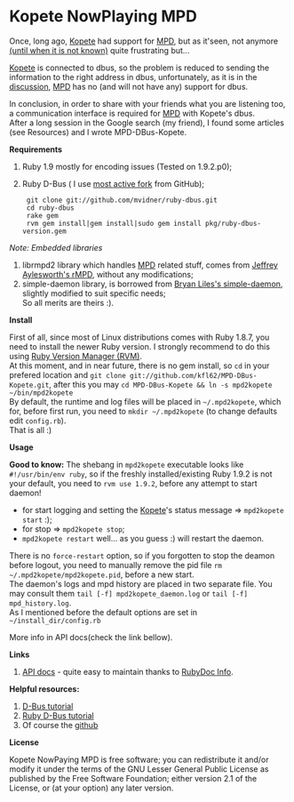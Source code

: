 #  Kopete NowPlaying MPD
Once, long ago, [Kopete] had support for [MPD], but as it'seen, not anymore [(until when it is not known)][1] quite frustrating but...

[Kopete] is connected to dbus, so the problem is reduced to sending the information to the right address in dbus, unfortunately, as it is in the [discussion], [MPD] has no (and will not have any) support for dbus.

In conclusion, in order to share with your friends what you are listening too, a communication interface is required for [MPD] with Kopete's dbus.<br>
After a long session in the Google search (my friend), I found some articles (see Resources) and I wrote MPD-DBus-Kopete.

**Requirements**

1. Ruby 1.9 mostly for encoding issues (Tested on 1.9.2.p0);
2. Ruby D-Bus ( I use [most active fork][2] from GitHub);

        git clone git://github.com/mvidner/ruby-dbus.git
        cd ruby-dbus
        rake gem
        rvm gem install|gem install|sudo gem install pkg/ruby-dbus-version.gem

*Note: Embedded libraries*<br>
1. librmpd2 library which handles [MPD] related stuff, comes from [Jeffrey Aylesworth's rMPD][3], without any modifications;<br>
2. simple-daemon library, is borrowed from [Bryan Liles's simple-daemon][4], slightly modified to suit specific needs;<br>
So all merits are theirs :).

**Install**

First of all, since most of Linux distributions comes with Ruby 1.8.7, you need to install the newer Ruby version. I strongly recommend to do this using [Ruby Version Manager (RVM)][5].<br>
At this moment, and in near future, there is no gem install, so `cd` in your prefered location and `git clone git://github.com/kfl62/MPD-DBus-Kopete.git`, after this you may `cd MPD-DBus-Kopete && ln -s mpd2kopete ~/bin/mpd2kopete`<br>
By default, the runtime and log files will be placed in `~/.mpd2kopete`, which for, before first run, you need to `mkdir ~/.mpd2kopete` (to change defaults edit `config.rb`).<br>
That is all :)

**Usage**

**Good to know:** The shebang in `mpd2kopete` executable looks like `#!/usr/bin/env ruby`, so if the freshly installed/existing Ruby 1.9.2 is not your default, you need to `rvm use 1.9.2`, before any attempt to start daemon!

- for start logging and setting the [Kopete]'s status message => `mpd2kopete start` :);<br>
- for stop => `mpd2kopete stop`;
- `mpd2kopete restart` well... as you guess :) will restart the daemon.

There is no `force-restart` option, so if you forgotten to stop the deamon before logout, you need to manually remove the pid file `rm ~/.mpd2kopete/mpd2kopete.pid`, before a new start.<br>
The daemon's logs and mpd history are placed in two separate file. You may consult them `tail [-f] mpd2kopete_daemon.log` or `tail [-f] mpd_history.log`.<br>
As I mentioned before the default options are set in `~/install_dir/config.rb`<br>

More info in API docs(check the link bellow).

**Links**

1. [API docs] - quite easy to maintain thanks to [RubyDoc Info].

**Helpful resources:**

1. [D-Bus tutorial]
2. [Ruby D-Bus tutorial]
3. Of course the [github]

**License**

Kopete NowPaying MPD is free software; you can redistribute it and/or modify it under the terms of the GNU Lesser General Public License as published by the Free Software Foundation; either version 2.1 of the License, or (at your option) any later version.

[Kopete]: http://kopete.kde.org/ "Kopete"
[MPD]: http://mpd.wikia.com/wiki/Music_Player_Daemon_Wiki "Music Player Daemon"
[1]: https://bugs.kde.org/show_bug.cgi?id=139563 "Some bug"
[discussion]: http://www.musicpd.org/forum/index.php?action=printpage;topic=570.0 "Forum discussion"
[2]: http://github.com/mvidner/ruby-dbus "Martin Vidner"
[3]: http://github.com/jeffayle/rMPD/blob/master/librmpd.rb "Jeffrey Aylesworth"
[4]: http://github.com/bryanl/simple-daemon "Bryan Liles"
[5]: http://rvm.beginrescueend.com/
[API docs]: http://rubydoc.info/github/kfl62/MPD-DBus-Kopete/master/frames
[RubyDoc Info]: http://rubydoc.info
[D-Bus tutorial]: http://dbus.freedesktop.org/doc/dbus-tutorial.html
[Ruby D-Bus tutorial]: http://trac.luon.net/data/ruby-dbus/tutorial/index.html
[github]: http://github.com/search?type=Everything&language=rb&q=dbus&repo=&langOverride=&x=21&y=16&start_value=1

